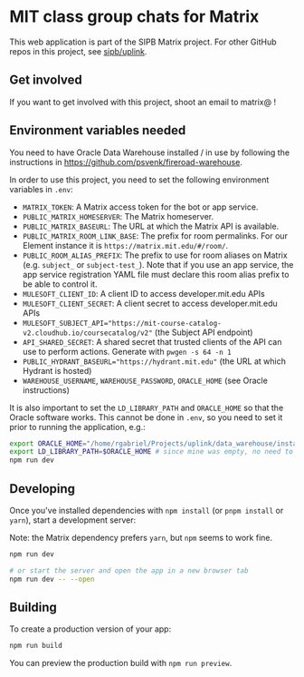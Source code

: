 # MIT class group chats for Matrix

This web application is part of the SIPB Matrix project. For other GitHub repos in this project, see [sipb/uplink](https://github.com/sipb/uplink).

## Get involved

If you want to get involved with this project, shoot an email to matrix@ !

## Environment variables needed

You need to have Oracle Data Warehouse installed / in use by following the instructions in https://github.com/psvenk/fireroad-warehouse.

In order to use this project, you need to set the following environment variables in `.env`:

- `MATRIX_TOKEN`: A Matrix access token for the bot or app service.
- `PUBLIC_MATRIX_HOMESERVER`: The Matrix homeserver.
- `PUBLIC_MATRIX_BASEURL`: The URL at which the Matrix API is available.
- `PUBLIC_MATRIX_ROOM_LINK_BASE`: The prefix for room permalinks. For our Element instance it is `https://matrix.mit.edu/#/room/`.
- `PUBLIC_ROOM_ALIAS_PREFIX`: The prefix to use for room aliases on Matrix (e.g. `subject_` or `subject-test_`). Note that if you use an app service, the app service registration YAML file must declare this room alias prefix to be able to control it.
- `MULESOFT_CLIENT_ID`: A client ID to access developer.mit.edu APIs
- `MULESOFT_CLIENT_SECRET`: A client secret to access developer.mit.edu APIs
- `MULESOFT_SUBJECT_API="https://mit-course-catalog-v2.cloudhub.io/coursecatalog/v2"` (the Subject API endpoint)
- `API_SHARED_SECRET`: A shared secret that trusted clients of the API can use to perform actions. Generate with `pwgen -s 64 -n 1`
- `PUBLIC_HYDRANT_BASEURL="https://hydrant.mit.edu"` (the URL at which Hydrant is hosted)
- `WAREHOUSE_USERNAME`, `WAREHOUSE_PASSWORD`, `ORACLE_HOME` (see Oracle instructions)

It is also important to set the `LD_LIBRARY_PATH` and `ORACLE_HOME` so that the Oracle software works. This cannot be done in `.env`, so you need to set it prior to running the application, e.g.:

```bash
export ORACLE_HOME="/home/rgabriel/Projects/uplink/data_warehouse/instantclient_21_13"
export LD_LIBRARY_PATH=$ORACLE_HOME # since mine was empty, no need to append
npm run dev
```

## Developing

Once you've installed dependencies with `npm install` (or `pnpm install` or `yarn`), start a development server:

Note: the Matrix dependency prefers `yarn`, but `npm` seems to work fine.

```bash
npm run dev

# or start the server and open the app in a new browser tab
npm run dev -- --open
```

## Building

To create a production version of your app:

```bash
npm run build
```

You can preview the production build with `npm run preview`.
